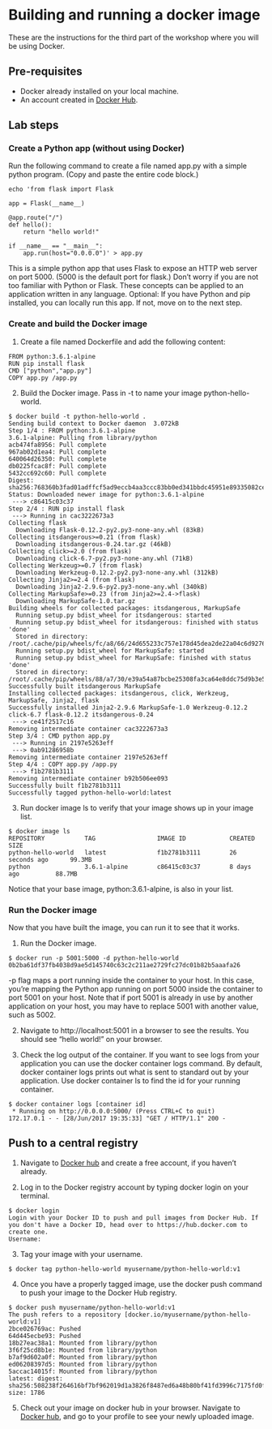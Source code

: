 # Building and running a docker image

These are the instructions for the third part of the workshop where you will be using Docker.

## Pre-requisites

 - Docker already installed on your local machine.
 - An account created in [Docker Hub](https://hub.docker.com).

## Lab steps

### Create a Python app (without using Docker)

Run the following command to create a file named app.py with a simple python program. (Copy and paste the entire code block.)
```
echo 'from flask import Flask

app = Flask(__name__)

@app.route("/")
def hello():
    return "hello world!"

if __name__ == "__main__":
    app.run(host="0.0.0.0")' > app.py

```
This is a simple python app that uses Flask to expose an HTTP web server on port 5000. (5000 is the default port for flask.) Don’t worry if you are not too familiar with Python or Flask. These concepts can be applied to an application written in any language.
Optional: If you have Python and pip installed, you can locally run this app. If not, move on to the next step.

### Create and build the Docker image

1.	Create a file named Dockerfile and add the following content:

```
FROM python:3.6.1-alpine
RUN pip install flask
CMD ["python","app.py"]
COPY app.py /app.py
```

2.	Build the Docker image.
Pass in -t to name your image python-hello-world.

```
$ docker build -t python-hello-world .
Sending build context to Docker daemon  3.072kB
Step 1/4 : FROM python:3.6.1-alpine
3.6.1-alpine: Pulling from library/python
acb474fa8956: Pull complete 
967ab02d1ea4: Pull complete 
640064d26350: Pull complete 
db0225fcac8f: Pull complete 
5432cc692c60: Pull complete 
Digest: sha256:768360b3fad01adffcf5ad9eccb4aa3ccc83bb0ed341bbdc45951e89335082ce
Status: Downloaded newer image for python:3.6.1-alpine
 ---> c86415c03c37
Step 2/4 : RUN pip install flask
 ---> Running in cac3222673a3
Collecting flask
  Downloading Flask-0.12.2-py2.py3-none-any.whl (83kB)
Collecting itsdangerous>=0.21 (from flask)
  Downloading itsdangerous-0.24.tar.gz (46kB)
Collecting click>=2.0 (from flask)
  Downloading click-6.7-py2.py3-none-any.whl (71kB)
Collecting Werkzeug>=0.7 (from flask)
  Downloading Werkzeug-0.12.2-py2.py3-none-any.whl (312kB)
Collecting Jinja2>=2.4 (from flask)
  Downloading Jinja2-2.9.6-py2.py3-none-any.whl (340kB)
Collecting MarkupSafe>=0.23 (from Jinja2>=2.4->flask)
  Downloading MarkupSafe-1.0.tar.gz
Building wheels for collected packages: itsdangerous, MarkupSafe
  Running setup.py bdist_wheel for itsdangerous: started
  Running setup.py bdist_wheel for itsdangerous: finished with status 'done'
  Stored in directory: /root/.cache/pip/wheels/fc/a8/66/24d655233c757e178d45dea2de22a04c6d92766abfb741129a
  Running setup.py bdist_wheel for MarkupSafe: started
  Running setup.py bdist_wheel for MarkupSafe: finished with status 'done'
  Stored in directory: /root/.cache/pip/wheels/88/a7/30/e39a54a87bcbe25308fa3ca64e8ddc75d9b3e5afa21ee32d57
Successfully built itsdangerous MarkupSafe
Installing collected packages: itsdangerous, click, Werkzeug, MarkupSafe, Jinja2, flask
Successfully installed Jinja2-2.9.6 MarkupSafe-1.0 Werkzeug-0.12.2 click-6.7 flask-0.12.2 itsdangerous-0.24
 ---> ce41f2517c16
Removing intermediate container cac3222673a3
Step 3/4 : CMD python app.py
 ---> Running in 2197e5263eff
 ---> 0ab91286958b
Removing intermediate container 2197e5263eff
Step 4/4 : COPY app.py /app.py
 ---> f1b2781b3111
Removing intermediate container b92b506ee093
Successfully built f1b2781b3111
Successfully tagged python-hello-world:latest
```

3.	Run docker image ls to verify that your image shows up in your image list.

```
$ docker image ls
REPOSITORY           TAG                 IMAGE ID            CREATED             SIZE
python-hello-world   latest              f1b2781b3111        26 seconds ago      99.3MB
python               3.6.1-alpine        c86415c03c37        8 days ago          88.7MB
```

Notice that your base image, python:3.6.1-alpine, is also in your list.

### Run the Docker image

Now that you have built the image, you can run it to see that it works.

1.	Run the Docker image.
```
$ docker run -p 5001:5000 -d python-hello-world
0b2ba61df37fb4038d9ae5d145740c63c2c211ae2729fc27dc01b82b5aaafa26
```
-p flag maps a port running inside the container to your host. In this case, you’re mapping the Python app running on port 5000 inside the container to port 5001 on your host. Note that if port 5001 is already in use by another application on your host, you may have to replace 5001 with another value, such as 5002.

2.	Navigate to http://localhost:5001 in a browser to see the results.
You should see “hello world!” on your browser.

3.	Check the log output of the container.
If you want to see logs from your application you can use the docker container logs command. By default, docker container logs prints out what is sent to standard out by your application. Use docker container ls to find the id for your running container.
```
$ docker container logs [container id] 
 * Running on http://0.0.0.0:5000/ (Press CTRL+C to quit)
172.17.0.1 - - [28/Jun/2017 19:35:33] "GET / HTTP/1.1" 200 -
```

## Push to a central registry

1.	Navigate to [Docker hub](https://hub.docker.com) and create a free account, if you haven’t already.

2.	Log in to the Docker registry account by typing docker login on your terminal.
```
$ docker login
Login with your Docker ID to push and pull images from Docker Hub. If you don't have a Docker ID, head over to https://hub.docker.com to create one.
Username: 
```

3.	Tag your image with your username.
```
$ docker tag python-hello-world myusername/python-hello-world:v1
```

4.	Once you have a properly tagged image, use the docker push command to push your image to the Docker Hub registry.
```
$ docker push myusername/python-hello-world:v1
The push refers to a repository [docker.io/myusername/python-hello-world:v1]
2bce026769ac: Pushed 
64d445ecbe93: Pushed 
18b27eac38a1: Mounted from library/python 
3f6f25cd8b1e: Mounted from library/python 
b7af9d602a0f: Mounted from library/python 
ed06208397d5: Mounted from library/python 
5accac14015f: Mounted from library/python 
latest: digest: sha256:508238f264616bf7bf962019d1a3826f8487ed6a48b80bf41fd3996c7175fd0f size: 1786
```

5.	Check out your image on docker hub in your browser.
Navigate to [Docker hub](https://hub.docker.com), and go to your profile to see your newly uploaded image.
